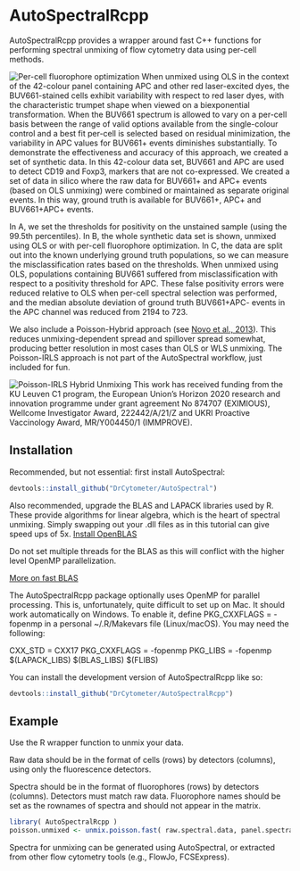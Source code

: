 
<!-- README.md is generated from README.Rmd. Please edit that file -->

# AutoSpectralRcpp

<!-- badges: start -->

<!-- badges: end -->

AutoSpectralRcpp provides a wrapper around fast C++ functions for
performing spectral unmixing of flow cytometry data using per-cell
methods.

![Per-cell fluorophore
optimization](images/PerCellFluorophoreOptimization.jpg) When unmixed
using OLS in the context of the 42-colour panel containing APC and other
red laser-excited dyes, the BUV661-stained cells exhibit variability
with respect to red laser dyes, with the characteristic trumpet shape
when viewed on a biexponential transformation. When the BUV661 spectrum
is allowed to vary on a per-cell basis between the range of valid
options available from the single-colour control and a best fit per-cell
is selected based on residual minimization, the variability in APC
values for BUV661+ events diminishes substantially. To demonstrate the
effectiveness and accuracy of this approach, we created a set of
synthetic data. In this 42-colour data set, BUV661 and APC are used to
detect CD19 and Foxp3, markers that are not co-expressed. We created a
set of data in silico where the raw data for BUV661+ and APC+ events
(based on OLS unmixing) were combined or maintained as separate original
events. In this way, ground truth is available for BUV661+, APC+ and
BUV661+APC+ events.

In A, we set the thresholds for positivity on the unstained sample
(using the 99.5th percentiles). In B, the whole synthetic data set is
shown, unmixed using OLS or with per-cell fluorophore optimization. In
C, the data are split out into the known underlying ground truth
populations, so we can measure the misclassification rates based on the
thresholds. When unmixed using OLS, populations containing BUV661
suffered from misclassification with respect to a positivity threshold
for APC. These false positivity errors were reduced relative to OLS when
per-cell spectral selection was performed, and the median absolute
deviation of ground truth BUV661+APC- events in the APC channel was
reduced from 2194 to 723.

We also include a Poisson-Hybrid approach (see [Novo et al.,
2013](https://onlinelibrary.wiley.com/doi/10.1002/cyto.a.22272?msockid=306c486a53e568b31aa15b8752dd6961)).
This reduces unmixing-dependent spread and spillover spread somewhat,
producing better resolution in most cases than OLS or WLS unmixing. The
Poisson-IRLS approach is not part of the AutoSpectral workflow, just
included for fun.

![Poisson-IRLS Hybrid Unmixing](images/Poisson_unmixing_example.png)
This work has received funding from the KU Leuven C1 program, the
European Union’s Horizon 2020 research and innovation programme under
grant agreement No 874707 (EXIMIOUS), Wellcome Investigator Award,
222442/A/21/Z and UKRI Proactive Vaccinology Award, MR/Y004450/1
(IMMPROVE).

## Installation

Recommended, but not essential: first install AutoSpectral:

``` r
devtools::install_github("DrCytometer/AutoSpectral")
```

Also recommended, upgrade the BLAS and LAPACK libraries used by R. These
provide algorithms for linear algebra, which is the heart of spectral
unmixing. Simply swapping out your .dll files as in this tutorial can
give speed ups of 5x. [Install
OpenBLAS](https://github.com/david-cortes/R-openblas-in-windows)

Do not set multiple threads for the BLAS as this will conflict with the
higher level OpenMP parallelization.

[More on fast BLAS](https://csantill.github.io/RPerformanceWBLAS/)

The AutoSpectralRcpp package optionally uses OpenMP for parallel
processing. This is, unfortunately, quite difficult to set up on Mac. It
should work automatically on Windows. To enable it, define PKG_CXXFLAGS
= -fopenmp in a personal ~/.R/Makevars file (Linux/macOS). You may need
the following:

CXX_STD = CXX17 PKG_CXXFLAGS = -fopenmp PKG_LIBS = -fopenmp
\$(LAPACK_LIBS) \$(BLAS_LIBS) \$(FLIBS)

You can install the development version of AutoSpectralRcpp like so:

``` r
devtools::install_github("DrCytometer/AutoSpectralRcpp")
```

## Example

Use the R wrapper function to unmix your data.

Raw data should be in the format of cells (rows) by detectors (columns),
using only the fluorescence detectors.

Spectra should be in the format of fluorophores (rows) by detectors
(columns). Detectors must match raw data. Fluorophore names should be
set as the rownames of spectra and should not appear in the matrix.

``` r
library( AutoSpectralRcpp )
poisson.unmixed <- unmix.poisson.fast( raw.spectral.data, panel.spectra )
```

Spectra for unmixing can be generated using AutoSpectral, or extracted
from other flow cytometry tools (e.g., FlowJo, FCSExpress).
